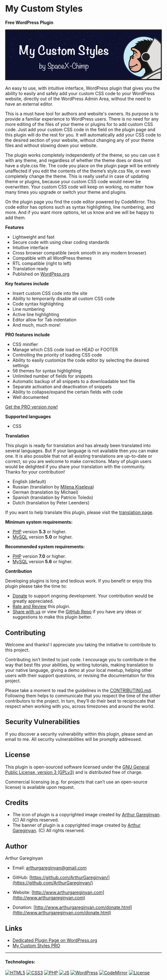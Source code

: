 # My Custom Styles

**Free WordPress Plugin**

![screenshot](https://github.com/ArthurGareginyan/my-custom-styles/blob/master/assets/banner-772x250.png)

An easy to use, with intuitive interface, WordPress plugin that gives you the ability to easily and safely add your custom CSS code to your WordPress website, directly out of the WordPress Admin Area, without the need to have an external editor.

This is a must have tool for authors and website's owners. Its purpose is to provide a familiar experience to WordPress users. There is no need for any more editing of the files of your theme or plugins for to add custom CSS code. Just add your custom CSS code in the field on the plugin page and this plugin will do the rest for you. It will automatically add your CSS code to the desired section of your website, without changing any of your theme files and without slowing down your website.

The plugin works completely independently of the theme, so you can use it with any theme, and regardless of whether the theme does or does not have a style.css file. The code you place on the plugin page will be entirely unaffected if you edit the contents of the theme’s style.css file, or even completely change the theme. This is really useful in case of updating theme or plugins, because your custom CSS code would never be overwritten. Your custom CSS code will keep on working, no matter how many times you upgrade or switch your theme and plugins.

On the plugin page you find the code editor powered by CodeMirror. This code editor has options such as syntax highlighting, line numbering, and more. And if you want more options, let us know and we will be happy to add them.

**Features**

* Lightweight and fast
* Secure code with using clear coding standards
* Intuitive interface
* Cross browser compatible (work smooth in any modern browser)
* Compatible with all WordPress themes
* RTL compatible (right to left)
* Translation ready
* Published on [WordPess.org](http://wordpess.org/)

**Key features include**

* Insert custom CSS code into the site
* Ability to temporarily disable all custom CSS code
* Code syntax highlighting
* Line numbering
* Active line highlighting
* Editor allow for Tab indentation
* And much, much more!

**PRO features include**

* CSS minifier
* Manage which CSS code load on HEAD or FOOTER
* Controlling the priority of loading CSS code
* Ability to easily customize the code editor by selecting the desired settings
* 56 themes for syntax highlighting
* Unlimited number of fields for snippets
* Automatic backup of all snippets to a downloadable text file
* Separate activation and deactivation of snippets
* Ability to collapse/expand the certain fields with code
* Well documented

[Get the PRO version now!](https://www.spacexchimp.com/plugins/my-custom-styles-pro.html)

**Supported languages**

* CSS

**Translation**

This plugin is ready for translation and has already been translated into several languages. But If your language is not available then you can make one. It is also possible that not all existing translations are up-to-date or correct, so you are welcome to make corrections. Many of plugin users would be delighted if you share your translation with the community. Thanks for your contribution!

* English (default)
* Russian (translation by [Milena Kiseleva](https://www.instagram.com/milava_kiseleva/))
* German (translation by Michael)
* Spanish (translation by Patricio Toledo)
* Dutch (translation by Peter Leenders)

If you want to help translate this plugin, please visit the [translation page](https://translate.wordpress.org/projects/wp-plugins/my-custom-styles).

**Minimum system requirements:**

* [PHP](https://secure.php.net) version **5.3** or higher.
* [MySQL](https://www.mysql.com) version **5.0** or higher.

**Recommended system requirements:**

* [PHP](https://secure.php.net) version **7.0** or higher.
* [MySQL](https://www.mysql.com) version **5.6** or higher.

**Contribution**

Developing plugins is long and tedious work. If you benefit or enjoy this plugin please take the time to:

* [Donate](https://www.spacexchimp.com/donate.html) to support ongoing development. Your contribution would be greatly appreciated.
* [Rate and Review](https://wordpress.org/support/plugin/my-custom-styles/reviews/#new-post) this plugin.
* [Share with us](https://www.spacexchimp.com/contact.html) or view the [GitHub Repo](https://github.com/ArthurGareginyan/my-custom-styles) if you have any ideas or suggestions to make this plugin better.


## Contributing

Welcome and thanks! I appreciate you taking the initiative to contribute to this project.

Contributing isn’t limited to just code. I encourage you to contribute in the way that best fits your abilities, by writing tutorials, making translation to your native language, giving a demo at your local meetup, helping other users with their support questions, or revising  the documentation for this project.

Please take a moment to read the guidelines in the [CONTRIBUTING.md](https://github.com/ArthurGareginyan/my-custom-styles/blob/master/CONTRIBUTING.md). Following them helps to communicate that you respect the time of the other contributors to the project. In turn, they’ll do their best to reciprocate that respect when working with you, across timezones and around the world.


## Security Vulnerabilities

If you discover a security vulnerability within this plugin, please send an email to me. All security vulnerabilities will be promptly addressed.


## License

This plugin is open-sourced software licensed under the [GNU General Public License, version 3 (GPLv3)](http://www.gnu.org/licenses/gpl-3.0.html) and is distributed free of charge.

Commercial licensing (e.g. for projects that can’t use an open-source license) is available upon request.


## Credits

* The icon of plugin is a copyrighted image created by [Arthur Gareginyan](http://www.arthurgareginyan.com). (C) All rights reserved.
* The banner of plugin is a copyrighted image created by [Arthur Gareginyan](http://www.arthurgareginyan.com). (C) All rights reserved.


## Author

Arthur Gareginyan

* Email: arthurgareginyan@gmail.com

* GitHub: [https://github.com/ArthurGareginyan/](https://github.com/ArthurGareginyan/)

* Website: [http://www.arthurgareginyan.com](http://www.arthurgareginyan.com)

* Donation: [http://www.arthurgareginyan.com/donate.html](http://www.arthurgareginyan.com/donate.html)


## Links

* [Dedicated Plugin Page on WordPress.org](https://wordpress.org/plugins/my-custom-styles/)
* [My Custom Styles PRO](https://www.spacexchimp.com/plugins/my-custom-styles-pro.html)


---
#### Technologies:

[![HTML5](http://resources.spacexchimp.com/images/logos/HTML5.png)]()
[![CSS3](http://resources.spacexchimp.com/images/logos/CSS3.png)]()
[![PHP](http://resources.spacexchimp.com/images/logos/PHP.png)]()
[![JS](http://resources.spacexchimp.com/images/logos/JavaScript.png)]()
[![WordPress](http://resources.spacexchimp.com/images/logos/WordPress.png)](https://wordpress.org)
[![CodeMirror](http://resources.spacexchimp.com/images/logos/CodeMirror.png)]()
[![License](http://resources.spacexchimp.com/images/logos/GPLv3.png)](http://www.gnu.org/licenses/gpl-3.0.html)
